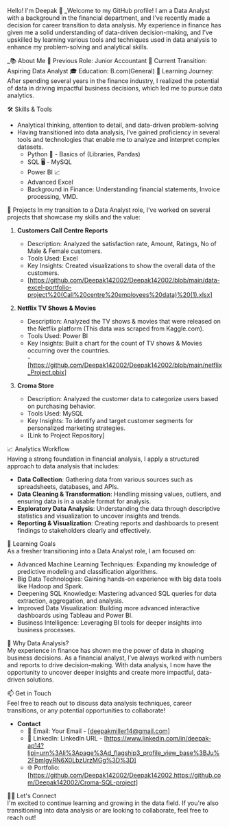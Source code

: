 Hello! I'm Deepak 👋 _Welcome to my GitHub profile! I am a Data Analyst with a background in the financial department, and I’ve recently made a decision for career transition to data analysis. My experience in finance has given me a solid understanding of data-driven decision-making, and I’ve upskilled by learning various tools and techniques used in data analysis to enhance my problem-solving and analytical skills.

_📚 About Me 
💼 Previous Role: Junior Accountant 
🔄 Current Transition: Aspiring Data Analyst 
🎓 Education: B.com(General) 
🌱 Learning Journey: After spending several years in the finance industry, I realized the potential of data in driving impactful business decisions, which led me to pursue data analytics. 

🛠️ Skills & Tools 
- Analytical thinking, attention to detail, and data-driven problem-solving
- Having transitioned into data analysis, I’ve gained proficiency in several tools and technologies that enable me to analyze and interpret complex datasets.
  - Python 🐍 - Basics of (Libraries, Pandas)
  - SQL 🖥️ - MySQL
  - Power BI 📈
  - Advanced Excel
  - Background in Finance: Understanding financial statements, Invoice processing, VMD.

🚀 Projects 
In my transition to a Data Analyst role, I’ve worked on several projects that showcase my skills and the value:

1. **Customers Call Centre Reports**  
   - Description: Analyzed the satisfaction rate, Amount, Ratings, No of Male & Female customers.  
   - Tools Used: Excel  
   - Key Insights: Created visualizations to show the overall data of the customers.  
   - [https://github.com/Deepak142002/Deepak142002/blob/main/data-excel-portfolio-project%20(Call%20centre%20employees%20data)%20(1).xlsx]

2. **Netflix TV Shows & Movies**  
   - Description: Analyzed the TV shows & movies that were released on the Netflix platform (This data was scraped from Kaggle.com).  
   - Tools Used: Power BI  
   - Key Insights: Built a chart for the count of TV shows & Movies occurring over the countries.  
     -[https://github.com/Deepak142002/Deepak142002/blob/main/netflix_Project.pbix]

3. **Croma Store**  
   - Description: Analyzed the customer data to categorize users based on purchasing behavior.  
   - Tools Used: MySQL  
   - Key Insights: To identify and target customer segments for personalized marketing strategies.  
   - [Link to Project Repository]

📈 Analytics Workflow  
Having a strong foundation in financial analysis, I apply a structured approach to data analysis that includes:

- **Data Collection**: Gathering data from various sources such as spreadsheets, databases, and APIs.  
- **Data Cleaning & Transformation**: Handling missing values, outliers, and ensuring data is in a usable format for analysis.  
- **Exploratory Data Analysis**: Understanding the data through descriptive statistics and visualization to uncover insights and trends.  
- **Reporting & Visualization**: Creating reports and dashboards to present findings to stakeholders clearly and effectively.

🌱 Learning Goals  
As a fresher transitioning into a Data Analyst role, I am focused on:  
- Advanced Machine Learning Techniques: Expanding my knowledge of predictive modeling and classification algorithms.  
- Big Data Technologies: Gaining hands-on experience with big data tools like Hadoop and Spark.  
- Deepening SQL Knowledge: Mastering advanced SQL queries for data extraction, aggregation, and analysis.  
- Improved Data Visualization: Building more advanced interactive dashboards using Tableau and Power BI.  
- Business Intelligence: Leveraging BI tools for deeper insights into business processes.

🌟 Why Data Analysis?  
My experience in finance has shown me the power of data in shaping business decisions. As a financial analyst, I’ve always worked with numbers and reports to drive decision-making. With data analysis, I now have the opportunity to uncover deeper insights and create more impactful, data-driven solutions.

📫 Get in Touch  
Feel free to reach out to discuss data analysis techniques, career transitions, or any potential opportunities to collaborate!

- **Contact**  
  - 📧 Email: Your Email - [deepakmiller14@gmail.com]  
  - 🔗 LinkedIn: LinkedIn URL - [https://www.linkedin.com/in/deepak-ap14?lipi=urn%3Ali%3Apage%3Ad_flagship3_profile_view_base%3BJu%2FbmIgyRN6X0LbzUrzMGg%3D%3D] 
  - 🌐 Portfolio: [https://github.com/Deepak142002/Deepak142002,https://github.com/Deepak142002/Croma-SQL-project]  

👩‍💻 Let's Connect  
I'm excited to continue learning and growing in the data field. If you're also transitioning into data analysis or are looking to collaborate, feel free to reach out!
